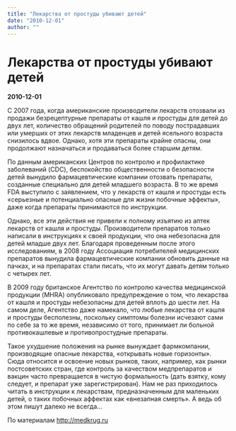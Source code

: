 ```yaml
---
title: "Лекарства от простуды убивают детей"
date: "2010-12-01"
author: ""
---
```


# Лекарства от простуды убивают детей

**2010-12-01** 

С 2007 года, когда американские производители лекарств отозвали из продажи безрецептурные препараты от кашля и простуды для детей до двух лет, количество обращений родителей по поводу пострадавших или умерших от этих лекарств младенцев и детей ясельного возраста снизилось вдвое. Однако, хотя эти препараты крайне опасны, они продолжают назначаться и продаваться более старшим детям.

По данным американских Центров по контролю и профилактике заболеваний (CDC), беспокойство общественности о безопасности детей вынудило фармацевтические компании отозвать препараты, созданные специально для детей младшего возраста. В то же время FDA выступило с заявлением, что у лекарств от кашля и простуды есть «серьезные и потенциально опасные для жизни побочные эффекты», даже когда препараты принимаются по инструкции.

Однако, все эти действия не привели к полному изъятию из аптек лекарств от кашля и простуды. Производители препаратов только написали в инструкциях к своей продукции, что она небезопасна для детей младше двух лет. Благодаря проведенным после этого исследованиям, в 2008 году Ассоциация потребителей медицинских препаратов вынудила фармацевтические компании обновить данные на пачках, и на препаратах стали писать, что их могут давать детям только с четырех лет.

В 2009 году британское Агентство по контролю качества медицинской продукции (MHRA) опубликовало предупреждение о том, что лекарства от кашля и простуды небезопасны для детей вплоть до шести лет. На самом деле, Агентство даже намекало, что любые лекарства от кашля и простуды бесполезны, поскольку симптомы болезни исчезают сами по себе за то же время, независимо от того, принимает ли больной противокашлевые и противопростудные препараты.

Такое ухудшение положения на рынке вынуждает фармкомпании, производящие опасные лекарства, «открывать новые горизонты». Сюда относится и освоение новых рынков, таких, например, как рынки постсоветских стран, где контроль за качеством медпрепаратов и вакцин часто превращается в чистую формальность (дать взятку, кому следует, и препарат уже зарегистрирован). Нам не раз приходилось читать в инструкции к лекарствам, предназначенным для маленьких детей, о таких побочных аффектах как «внезапная смерть». А ведь об этом пишут далеко не всегда...

По материалам http://medkrug.ru
